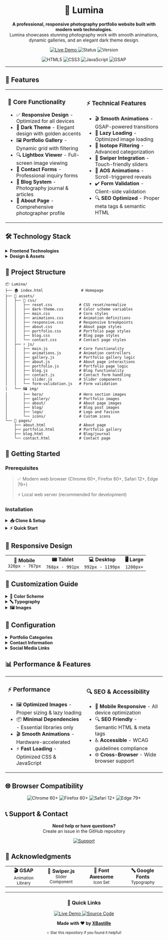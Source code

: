 <div align="center">

# 📸 Lumina

<p>
  <strong>A professional, responsive photography portfolio website built with modern web technologies.</strong><br>
  Lumina showcases stunning photography work with smooth animations, dynamic galleries, and an elegant dark theme design.
</p>

<p>
  <a href="https://lumina-knjq.onrender.com" target="_blank">
    <img src="https://img.shields.io/badge/🌐_Live_Demo-Visit_Site-b3946a?style=for-the-badge&logoColor=white" alt="Live Demo">
  </a>
  <img src="https://img.shields.io/badge/Status-Active-success?style=for-the-badge" alt="Status">
  <img src="https://img.shields.io/badge/Version-1.0.0-blue?style=for-the-badge" alt="Version">
</p>

<p>
  <img src="https://img.shields.io/badge/HTML5-E34F26?style=flat&logo=html5&logoColor=white" alt="HTML5">
  <img src="https://img.shields.io/badge/CSS3-1572B6?style=flat&logo=css3&logoColor=white" alt="CSS3">
  <img src="https://img.shields.io/badge/JavaScript-F7DF1E?style=flat&logo=javascript&logoColor=black" alt="JavaScript">
  <img src="https://img.shields.io/badge/GSAP-88CE02?style=flat&logo=greensock&logoColor=white" alt="GSAP">
</p>

---

</div>

## 🌟 Features

<table>
<tr>
<td width="50%">

### 🎯 Core Functionality
- ✅ **Responsive Design** - Optimized for all devices
- 🌙 **Dark Theme** - Elegant design with golden accents
- 🖼️ **Portfolio Gallery** - Dynamic grid with filtering
- 🔍 **Lightbox Viewer** - Full-screen image viewing
- 📧 **Contact Forms** - Professional inquiry forms
- 📝 **Blog System** - Photography journal & articles
- 👤 **About Page** - Comprehensive photographer profile

</td>
<td width="50%">

### ⚡ Technical Features
- 🎬 **Smooth Animations** - GSAP-powered transitions
- 🚀 **Lazy Loading** - Optimized image loading
- 🔄 **Isotope Filtering** - Advanced categorization
- 📱 **Swiper Integration** - Touch-friendly sliders
- 👀 **AOS Animations** - Scroll-triggered reveals
- ✔️ **Form Validation** - Client-side validation
- 🔍 **SEO Optimized** - Proper meta tags & semantic HTML

</td>
</tr>
</table>

## 🛠️ Technology Stack

<details>
<summary><strong>Frontend Technologies</strong></summary>

| Technology | Purpose | Version |
|------------|---------|---------|
| **HTML5** | Semantic markup structure | Latest |
| **CSS3** | Custom styling with Flexbox & Grid | Latest |
| **JavaScript (ES6+)** | Modern JavaScript features | ES2020+ |
| **GSAP** | Professional animation library | 3.x |
| **Swiper.js** | Touch slider functionality | 8.x |
| **Isotope** | Dynamic layout and filtering | 3.x |
| **AOS** | Animate On Scroll library | 2.x |

</details>

<details>
<summary><strong>Design & Assets</strong></summary>

- **Google Fonts** - Playfair Display & Montserrat
- **Font Awesome** - Professional icon set
- **CSS Custom Properties** - Modern CSS variables
- **Mobile-First Design** - Responsive approach

</details>

## 📁 Project Structure

```
📦 Lumina/
├── 🏠 index.html                 # Homepage
├── 📂 assets/
│   ├── 🎨 css/
│   │   ├── reset.css            # CSS reset/normalize
│   │   ├── dark-theme.css       # Color scheme variables
│   │   ├── main.css             # Core styles
│   │   ├── animations.css       # Animation definitions
│   │   ├── responsive.css       # Responsive breakpoints
│   │   ├── about.css            # About page styles
│   │   ├── portfolio.css        # Portfolio page styles
│   │   ├── blog.css             # Blog page styles
│   │   └── contact.css          # Contact page styles
│   ├── ⚡ js/
│   │   ├── main.js              # Core functionality
│   │   ├── animations.js        # Animation controllers
│   │   ├── gallery.js           # Portfolio gallery logic
│   │   ├── about.js             # About page interactions
│   │   ├── portfolio.js         # Portfolio page logic
│   │   ├── blog.js              # Blog functionality
│   │   ├── contact.js           # Contact form handling
│   │   ├── slider.js            # Slider components
│   │   └── form-validation.js   # Form validation
│   └── 🖼️ img/
│       ├── hero/                # Hero section images
│       ├── gallery/             # Portfolio images
│       ├── about/               # About page images
│       ├── blog/                # Blog post images
│       ├── logo/                # Logo and favicon
│       └── icons/               # Custom icons
└── 📄 pages/
    ├── about.html               # About page
    ├── portfolio.html           # Portfolio gallery
    ├── blog.html                # Blog/journal
    └── contact.html             # Contact page
```

## 🚀 Getting Started

### Prerequisites

<blockquote>
<p>✅ Modern web browser (Chrome 60+, Firefox 60+, Safari 12+, Edge 79+)</p>
<p>⚡ Local web server (recommended for development)</p>
</blockquote>

### Installation

<details>
<summary><strong>📥 Clone & Setup</strong></summary>

```bash
# 1️⃣ Clone the repository
git clone https://github.com/XBastille/Lumina.git
cd Lumina

# 2️⃣ Start local server (choose one)

# Using Python 3
python -m http.server 8000

# Using Node.js (http-server)
npx http-server

# Using PHP
php -S localhost:8000

# 3️⃣ Open in browser
# Navigate to http://localhost:8000
```

</details>

<details>
<summary><strong>⚡ Quick Start</strong></summary>

Simply open `index.html` in your browser, though a local server is recommended for full functionality.

</details>

## 📱 Responsive Design

<table>
<tr>
<td align="center"><strong>📱 Mobile</strong><br><code>320px - 767px</code></td>
<td align="center"><strong>📟 Tablet</strong><br><code>768px - 991px</code></td>
<td align="center"><strong>💻 Desktop</strong><br><code>992px - 1199px</code></td>
<td align="center"><strong>🖥️ Large</strong><br><code>1200px+</code></td>
</tr>
</table>

## 🎨 Customization Guide

<details>
<summary><strong>🎯 Color Scheme</strong></summary>

Edit the color scheme in `assets/css/dark-theme.css`:

```css
:root {
    --color-primary: #b3946a;        /* 🟨 Golden accent */
    --color-bg-primary: #0a0a0a;     /* ⚫ Main background */
    --color-text-primary: #ffffff;    /* ⚪ Primary text */
    --color-accent: #b3946a;          /* ✨ Accent color */
}
```

</details>

<details>
<summary><strong>🔤 Typography</strong></summary>

Update font imports in HTML head sections:

```html
<link href="https://fonts.googleapis.com/css2?family=Your+Font:wght@400;500;600&display=swap" rel="stylesheet">
```

</details>

<details>
<summary><strong>🖼️ Images</strong></summary>

Replace images in the `assets/img/` directory with your own photography work.

</details>

## 🔧 Configuration

<details>
<summary><strong>Portfolio Categories</strong></summary>

Edit portfolio filters in `portfolio.html`:

```html
<button class="filter-btn" data-filter=".your-category">Your Category</button>
```

</details>

<details>
<summary><strong>Contact Information</strong></summary>

Update contact details in `pages/contact.html` and `assets/js/contact.js`.

</details>

<details>
<summary><strong>Social Media Links</strong></summary>

Modify social links in the footer sections of all pages.

</details>

## 📊 Performance & Features

<table>
<tr>
<td width="50%">

### ⚡ Performance
- 🖼️ **Optimized Images** - Proper sizing & lazy loading
- 📦 **Minimal Dependencies** - Essential libraries only
- 🎬 **Smooth Animations** - Hardware-accelerated
- ⚡ **Fast Loading** - Optimized CSS & JavaScript

</td>
<td width="50%">

### 🔍 SEO & Accessibility
- 📱 **Mobile Responsive** - All device optimization
- 🔍 **SEO Friendly** - Semantic HTML & meta tags
- ♿ **Accessible** - WCAG guidelines compliance
- 🌐 **Cross-Browser** - Wide browser support

</td>
</tr>
</table>

## 🌐 Browser Compatibility

<p align="center">
  <img src="https://img.shields.io/badge/Chrome-60+-4285F4?style=flat&logo=googlechrome&logoColor=white" alt="Chrome 60+">
  <img src="https://img.shields.io/badge/Firefox-60+-FF7139?style=flat&logo=firefox&logoColor=white" alt="Firefox 60+">
  <img src="https://img.shields.io/badge/Safari-12+-000000?style=flat&logo=safari&logoColor=white" alt="Safari 12+">
  <img src="https://img.shields.io/badge/Edge-79+-0078D4?style=flat&logo=microsoftedge&logoColor=white" alt="Edge 79+">
</p>

</details>

## 📞 Support & Contact

<div align="center">

<p>
  <strong>Need help or have questions?</strong><br>
  Create an issue in the GitHub repository
</p>

<p>
  <a href="https://github.com/XBastille/Lumina/issues">
    <img src="https://img.shields.io/badge/💬_Support-Create_Issue-b3946a?style=for-the-badge" alt="Support">
  </a>
</p>

</div>

## 🙏 Acknowledgments

<table>
<tr>
<td align="center">
  <strong>🎬 GSAP</strong><br>
  <sub>Animation Library</sub>
</td>
<td align="center">
  <strong>📱 Swiper.js</strong><br>
  <sub>Slider Component</sub>
</td>
<td align="center">
  <strong>🎨 Font Awesome</strong><br>
  <sub>Icon Set</sub>
</td>
<td align="center">
  <strong>🔤 Google Fonts</strong><br>
  <sub>Typography</sub>
</td>
</tr>
</table>

---

<div align="center">

### 🔗 Quick Links

<p>
  <a href="https://lumina-knjq.onrender.com" target="_blank">
    <img src="https://img.shields.io/badge/🌐_Live_Demo-Visit_Now-b3946a?style=for-the-badge&logoColor=white" alt="Live Demo">
  </a>
  <a href="https://github.com/XBastille/Lumina" target="_blank">
    <img src="https://img.shields.io/badge/📂_Source_Code-GitHub-181717?style=for-the-badge&logo=github&logoColor=white" alt="Source Code">
  </a>
</p>

<p>
  <strong>Made with ❤️ by <a href="https://github.com/XBastille">XBastille</a></strong>
</p>

<p>
  <sub>⭐ Star this repository if you found it helpful!</sub>
</p>

</div>
